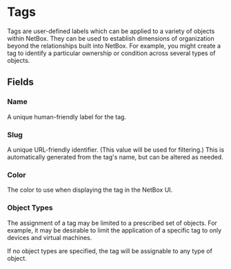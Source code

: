 # Tags

Tags are user-defined labels which can be applied to a variety of objects within NetBox. They can be used to establish dimensions of organization beyond the relationships built into NetBox. For example, you might create a tag to identify a particular ownership or condition across several types of objects.

## Fields

### Name

A unique human-friendly label for the tag.

### Slug

A unique URL-friendly identifier. (This value will be used for filtering.) This is automatically generated from the tag's name, but can be altered as needed.

### Color

The color to use when displaying the tag in the NetBox UI.

### Object Types

The assignment of a tag may be limited to a prescribed set of objects. For example, it may be desirable to limit the application of a specific tag to only devices and virtual machines.

If no object types are specified, the tag will be assignable to any type of object.
